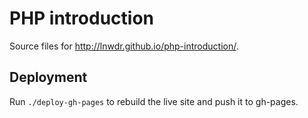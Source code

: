 PHP introduction
=====================

Source files for <http://lnwdr.github.io/php-introduction/>.

## Deployment

Run `./deploy-gh-pages` to rebuild the live site and push it to gh-pages.
